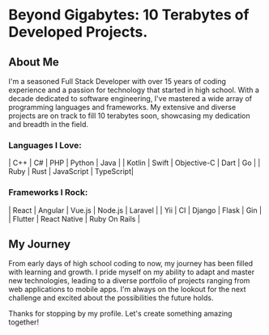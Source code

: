 # Beyond Gigabytes: 10 Terabytes of Developed Projects.

## About Me
I'm a seasoned Full Stack Developer with over 15 years of coding experience and a passion for technology that started in high school. With a decade dedicated to software engineering, I've mastered a wide array of programming languages and frameworks. My extensive and diverse projects are on track to fill 10 terabytes soon, showcasing my dedication and breadth in the field.

### Languages I Love:

| C++       | C#        | PHP       | Python    | Java      |
| Kotlin    | Swift     | Objective-C | Dart     | Go        |
| Ruby      | Rust      | JavaScript | TypeScript|

### Frameworks I Rock:

| React     | Angular   | Vue.js    | Node.js   | Laravel   |
| Yii       | CI        | Django    | Flask     | Gin       |
| Flutter   | React Native | Ruby On Rails |


## My Journey
From early days of high school coding to now, my journey has been filled with learning and growth. I pride myself on my ability to adapt and master new technologies, leading to a diverse portfolio of projects ranging from web applications to mobile apps. I'm always on the lookout for the next challenge and excited about the possibilities the future holds.

Thanks for stopping by my profile. Let's create something amazing together!
